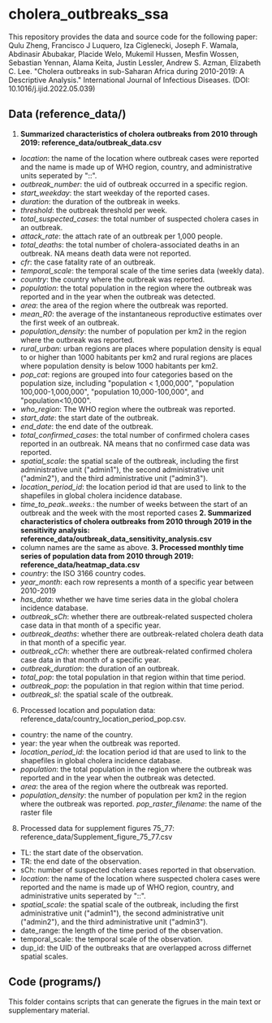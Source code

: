 # cholera_outbreaks_ssa
This repository provides the data and source code for the following paper: Qulu Zheng, Francisco J Luquero, Iza Ciglenecki, Joseph F. Wamala, Abdinasir Abubakar, Placide Welo, Mukemil Hussen, Mesfin Wossen, Sebastian Yennan, Alama Keita, Justin Lessler, Andrew S. Azman, Elizabeth C. Lee. "Cholera outbreaks in sub-Saharan Africa during 2010-2019: A Descriptive Analysis." International Journal of Infectious Diseases. (DOI: 10.1016/j.ijid.2022.05.039)

## Data (reference_data/)
1. **Summarized characteristics of cholera outbreaks from 2010 through 2019: reference_data/outbreak_data.csv**
* _location_: the name of the location where outbreak cases were reported and the name is made up of WHO region, country, and administrative units seperated by "::".
* _outbreak_number_: the uid of outbreak occurred in a specific region.
* _start_weekday_: the start weekday of the reported cases.
* _duration_: the duration of the outbreak in weeks.
* _threshold_: the outbreak threshold per week.
* _total_suspected_cases_: the total number of suspected cholera cases in an outbreak. 
* _attack_rate_: the attach rate of an outbreak per 1,000 people.
* _total_deaths_: the total number of cholera-associated deaths in an outbreak. NA means death data were not reported.
* _cfr_: the case fatality rate of an outbreak.
* _temporal_scale_: the temporal scale of the time series data (weekly data).
* _country_: the country where the outbreak was reported.
* _population_: the total population in the region where the outbreak was reported and in the year when the outbreak was detected.
* _area_: the area of the region where the outbreak was reported.
* _mean_R0_: the average of the instantaneous reproductive estimates over the first week of an outbreak.
* _population_density_: the number of population per km2 in the region where the outbreak was reported.
* _rural_urban_: urban regions are places where population density is equal to or higher than 1000 habitants per km2 and rural regions are places where population density is below 1000 habitants per km2.
* _pop_cat_: regions are grouped into four categories based on the population size, including "population < 1,000,000", "population 100,000-1,000,000", "population 10,000-100,000", and "population<10,000".
* _who_region_: The WHO region where the outbreak was reported.
* _start_date_: the start date of the outbreak.
* _end_date_: the end date of the outbreak.
* _total_confirmed_cases_: the total number of confirmed cholera cases reported in an outbreak. NA means that no confirmed case data was reported.
* _spatial_scale_: the spatial scale of the outbreak, including the first administrative unit ("admin1"), the second administrative unit ("admin2"), and the third administrative unit ("admin3"). 
* _location_period_id_: the location period id that are used to link to the shapefiles in global cholera incidence database.
* _time_to_peak..weeks._: the number of weeks between the start of an outbreak and the week with the most reported cases
**2. Summarized characteristics of cholera outbreaks from 2010 through 2019 in the sensitivity analysis: reference_data/outbreak_data_sensitivity_analysis.csv**
* column names are the same as above. 
**3. Processed monthly time series of population data from 2010 through 2019: reference_data/heatmap_data.csv**
* _country_: the ISO 3166 country codes.
* _year_month_: each row represents a month of a specific year between 2010-2019
* _has_data_: whether we have time series data in the global cholera incidence database.
* _outbreak_sCh_: whether there are outbreak-related suspected cholera case data in that month of a specific year.
* _outbreak_deaths_: whether there are outbreak-related cholera death data in that month of a specific year.
* _outbreak_cCh_: whether there are outbreak-related confirmed cholera case data in that month of a specific year.
* _outbreak_duration_: the duration of an outbreak.
* _total_pop_: the total population in that region within that time period.
* _outbreak_pop_: the population in that region within that time period.
* _outbreak_sl_: the spatial scale of the outbreak. 
6. Processed location and population data: reference_data/country_location_period_pop.csv. 
* country: the name of the country.
* year: the year when the outbreak was reported.
* _location_period_id_: the location period id that are used to link to the shapefiles in global cholera incidence database.
* _population_: the total population in the region where the outbreak was reported and in the year when the outbreak was detected.
* _area_: the area of the region where the outbreak was reported.
* _population_density_: the number of population per km2 in the region where the outbreak was reported.
_pop_raster_filename_: the name of the raster file 
8. Processed data for supplement figures 75_77: reference_data/Supplement_figure_75_77.csv
* TL: the start date of the observation.
* TR: the end date of the observation.
* sCh: number of suspected cholera cases reported in that observation.
* _location_: the name of the location where suspected cholera cases were reported and the name is made up of WHO region, country, and administrative units seperated by "::".
* _spatial_scale_: the spatial scale of the outbreak, including the first administrative unit ("admin1"), the second administrative unit ("admin2"), and the third administrative unit ("admin3"). 
* date_range: the length of the time period of the observation.
* temporal_scale: the temporal scale of the observation.
* dup_id: the UID of the outbreaks that are overlapped across differnet spatial scales.

## Code (programs/)
This folder contains scripts that can generate the figrues in the main text or supplementary material. 
